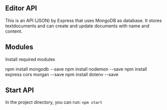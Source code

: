 ## Editor API
This is an API (JSON) by Express that uses MongoDB as database.
It stores textdocuments and can create and update documents with name and content.

## Modules
Install required modules

npm install mongodb --save
npm install nodemon --save
npm install express cors morgan --save
npm install dotenv --save

## Start API
In the project directory, you can run:
`npm start`

